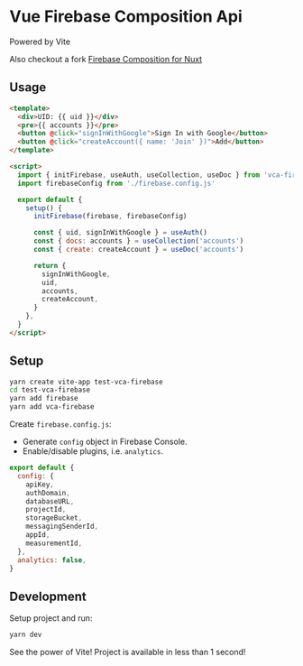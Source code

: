 # Vue Firebase Composition Api

Powered by Vite

Also checkout a fork [Firebase Composition for Nuxt](https://github.com/razbakov/nuxt-firebase-composition)

## Usage

```html
<template>
  <div>UID: {{ uid }}</div>
  <pre>{{ accounts }}</pre>
  <button @click="signInWithGoogle">Sign In with Google</button>
  <button @click="createAccount({ name: 'Join' })">Add</button>
</template>

<script>
  import { initFirebase, useAuth, useCollection, useDoc } from 'vca-firebase'
  import firebaseConfig from './firebase.config.js'

  export default {
    setup() {
      initFirebase(firebase, firebaseConfig)

      const { uid, signInWithGoogle } = useAuth()
      const { docs: accounts } = useCollection('accounts')
      const { create: createAccount } = useDoc('accounts')

      return {
        signInWithGoogle,
        uid,
        accounts,
        createAccount,
      }
    },
  }
</script>
```

## Setup

```bash
yarn create vite-app test-vca-firebase
cd test-vca-firebase
yarn add firebase
yarn add vca-firebase
```

Create `firebase.config.js`:

- Generate `config` object in Firebase Console.
- Enable/disable plugins, i.e. `analytics`.

```js
export default {
  config: {
    apiKey,
    authDomain,
    databaseURL,
    projectId,
    storageBucket,
    messagingSenderId,
    appId,
    measurementId,
  },
  analytics: false,
}
```

## Development

Setup project and run:

```bash
yarn dev
```

See the power of Vite! Project is available in less than 1 second!
